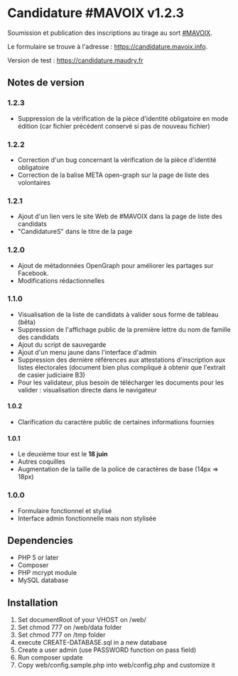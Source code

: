 # Candidature #MAVOIX v1.2.3

Soumission et publication des inscriptions au tirage au sort [#MAVOIX](https://mavoix.info).

Le formulaire se trouve à l'adresse : https://candidature.mavoix.info.

Version de test : https://candidature.maudry.fr


## Notes de version

### 1.2.3

- Suppression de la vérification de la pièce d'identité obligatoire en mode édition (car fichier précédent conservé si pas de nouveau fichier)

### 1.2.2

- Correction d'un bug concernant la vérification de la pièce d'identité obligatoire
- Correction de la balise META open-graph sur la page de liste des volontaires

### 1.2.1

- Ajout d'un lien vers le site Web de #MAVOIX dans la page de liste des candidats
- "CandidatureS" dans le titre de la page

### 1.2.0

- Ajout de métadonnées OpenGraph pour améliorer les partages sur Facebook.
- Modifications rédactionnelles

### 1.1.0

- Visualisation de la liste de candidats à valider sous forme de tableau (bêta)
- Suppression de l'affichage public de la première lettre du nom de famille des candidats
- Ajout du script de sauvegarde
- Ajout d'un menu jaune dans l'interface d'admin
- Suppression des dernière références aux attestations d'inscription aux listes électorales (document bien plus compliqué à obtenir que l'extrait de casier judiciaire B3)
- Pour les validateur, plus besoin de télécharger les documents pour les valider : visualisation directe dans le navigateur

#### 1.0.2

- Clarification du caractère public de certaines informations fournies

#### 1.0.1

- Le deuxième tour est le **18 juin**
- Autres coquilles
- Augmentation de la taille de la police de caractères de base (14px => 18px)

### 1.0.0

- Formulaire fonctionnel et stylisé
- Interface admin fonctionnelle mais non stylisée


## Dependencies

- PHP 5 or later
- Composer
- PHP mcrypt module
- MySQL database


## Installation

1. Set documentRoot of your VHOST on /web/
1. Set chmod 777 on /web/data folder
1. Set chmod 777 on /tmp folder
1. execute CREATE-DATABASE.sql in a new database
1. Create a user admin (use PASSWORD function on pass field)
1. Run composer update
1. Copy web/config.sample.php into web/config.php and customize it

